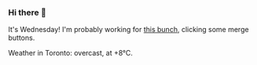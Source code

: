 ### Hi there :wave:

It's Wednesday! I'm probably working for [this bunch](https://github.com/kohofinancial), clicking some merge buttons.

Weather in Toronto: overcast, at +8°C.
